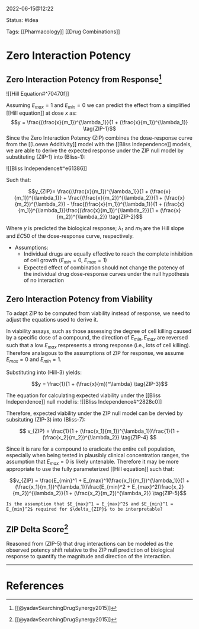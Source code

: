 2022-06-15@12:22

Status: #idea

Tags: [[Pharmacology]] [[Drug Combinations]]

# Zero Interaction Potency
## Zero Interaction Potency from Response[^1]
![[Hill Equation#^70470f]]

Assuming $E_{max}=1$ and $E_{min}=0$ we can predict the effect from a simplified [[Hill equation]] at dose $x$ as:
$$y = \frac{(\frac{x}{m_1})^{\lambda_1}}{1 + (\frac{x}{m_1})^{\lambda_1}}  \tag{ZIP-1}$$ 
Since the Zero Interaction Potency (ZIP) combines the dose-response curve from the [[Loewe Additivity]] model with the [[Bliss Independence]] models, we are able to derive the expected response under the ZIP null model by substituting (ZIP-1) into (Bliss-1):

![[Bliss Independence#^e61386]]

Such that:

$$y_{ZIP}= \frac{(\frac{x}{m_1})^{\lambda_1}}{1 + (\frac{x}{m_1})^{\lambda_1}} + \frac{(\frac{x}{m_2})^{\lambda_2}}{1 + (\frac{x}{m_2})^{\lambda_2}} - \frac{(\frac{x}{m_1})^{\lambda_1}}{1 + (\frac{x}{m_1})^{\lambda_1}}\frac{(\frac{x}{m_1})^{\lambda_2}}{1 + (\frac{x}{m_2})^{\lambda_2}} \tag{ZIP-2}$$ 

Where $y$ is predicted the biological response; $\lambda_1$ and $m_1$ are the Hill slope and $EC50$ of the dose-response curve, respectively.

- Assumptions:
	- Individual drugs are equally effective to reach the complete inhibition of cell growth ($E_{min}=0$, $E_{max}=1$)
	- Expected effect of combination should not change the potency of the individual drug dose-response curves under the null hypothesis of no interaction

## Zero Interaction Potency from Viability
To adapt ZIP to be computed from viability instead of response, we need to adjust the equations used to derive it.

In viability assays, such as those assessing the degree of cell killing caused by a specific dose of a compound, the direction of $E_{min}, E_{max}$ are reversed such that a low $E_{max}$ respresents a strong response (i.e., lots of cell killing). Therefore analagous to the assumptions of ZIP for response, we assume $E_{max}=0$ and $E_{min}=1$. 

Substituting into (Hill-3) yields:

$$y = \frac{1}{1 + (\frac{x}{m})^\lambda} \tag{ZIP-3}$$

The equation for calculating expected viability under the [[Bliss Independence]] null model is:
![[Bliss Independence#^2828c0]]

Therefore, expected viability under the ZIP null model can be dervied by subsituting (ZIP-3) into (Bliss-7):

$$ v_{ZIP} = \frac{1}{1 + (\frac{x_1}{m_1})^{\lambda_1}}\frac{1}{1 + (\frac{x_2}{m_2})^{\lambda_2}} \tag{ZIP-4} $$

Since it is rare for a compound to eradicate the entire cell population, especially when being tested in plausibly clinical concentration ranges, the assumption that $E_{max} = 0$ is likely untenable. Therefore it may be more appropriate to use the fully parameterized [[Hill equation]] such that:

$$v_{ZIP} = \frac{E_{min}^1 + E_{max}^1(\frac{x_1}{m_1})^{\lambda_1}}{1 + (\frac{x_1}{m_1})^{\lambda_1}}\frac{E_{min}^2 + E_{max}^2(\frac{x_2}{m_2})^{\lambda_2}}{1 + (\frac{x_2}{m_2})^{\lambda_2}} \tag{ZIP-5}$$

```ad-question
Is the assumption that $E_{max}^1 = E_{max}^2$ and $E_{min}^1 = E_{min}^2$ required for $\delta_{ZIP}$ to be interpretable? 
```

## ZIP Delta Score[^1]
Reasoned from (ZIP-5) that drug interactions can be modeled as the observed potency shift relative to the ZIP null prediction of biological response to quantify the magnitude and direction of the interaction.


---
# References
[^1]: [[@yadavSearchingDrugSynergy2015]]